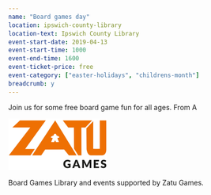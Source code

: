 ```yaml
---
name: "Board games day"
location: ipswich-county-library
location-text: Ipswich County Library
event-start-date: 2019-04-13
event-start-time: 1000
event-end-time: 1600
event-ticket-price: free
event-category: ["easter-holidays", "childrens-month"]
breadcrumb: y
---
```


Join us for some free board game fun for all ages. From A

![Zatu Games logo](/images/featured/featured-zatu-games.png)

Board Games Library and events supported by Zatu Games.
